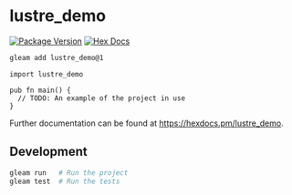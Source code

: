 # lustre_demo

[![Package Version](https://img.shields.io/hexpm/v/lustre_demo)](https://hex.pm/packages/lustre_demo)
[![Hex Docs](https://img.shields.io/badge/hex-docs-ffaff3)](https://hexdocs.pm/lustre_demo/)

```sh
gleam add lustre_demo@1
```
```gleam
import lustre_demo

pub fn main() {
  // TODO: An example of the project in use
}
```

Further documentation can be found at <https://hexdocs.pm/lustre_demo>.

## Development

```sh
gleam run   # Run the project
gleam test  # Run the tests
```
